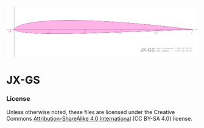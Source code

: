 
<!-- PROJECT LOGO -->
<br />
<p align="center">
  <a href="https://github.com/jxjo/Airfoils/JX-GS">
    <img src="Images/JX-GS-15.png" alt="Logo" width="800" >
  </a>
</p>

# JX-GS

### License
Unless otherwise noted, these files are licensed under the Creative Commons [Attribution-ShareAlike 4.0 International](https://creativecommons.org/licenses/by-sa/4.0/) (CC BY-SA 4.0) license.

